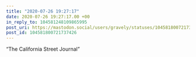 ```yaml
---
title: "2020-07-26 19:27:17"
date: 2020-07-26 19:27:17.00 +00
in_reply_to: 104581248109865995
post_uri: https://mastodon.social/users/gravely/statuses/104581800721737426
post_id: 104581800721737426
---
```

“The California Street Journal”


